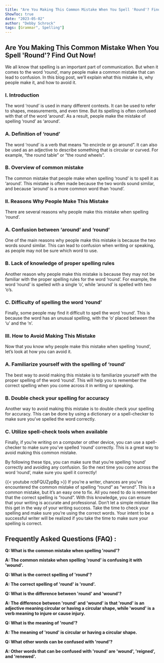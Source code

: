 ```yaml
---
title: "Are You Making This Common Mistake When You Spell 'Round'? Find Out Now!"
ShowToc: true 
date: "2023-05-02"
author: "Debby Schrock" 
tags: [Grammar", Spelling"]
---
```

## Are You Making This Common Mistake When You Spell 'Round'? Find Out Now!

We all know that spelling is an important part of communication. But when it comes to the word ‘round’, many people make a common mistake that can lead to confusion. In this blog post, we’ll explain what this mistake is, why people make it, and how to avoid it.

### I. Introduction

The word ‘round’ is used in many different contexts. It can be used to refer to shapes, measurements, and even time. But its spelling is often confused with that of the word ‘around’. As a result, people make the mistake of spelling ‘round’ as ‘around’.

### A. Definition of ‘round’

The word ‘round’ is a verb that means “to encircle or go around”. It can also be used as an adjective to describe something that is circular or curved. For example, “the round table” or “the round wheels”.

### B. Overview of common mistake

The common mistake that people make when spelling ‘round’ is to spell it as ‘around’. This mistake is often made because the two words sound similar, and because ‘around’ is a more common word than ‘round’.

### II. Reasons Why People Make This Mistake

There are several reasons why people make this mistake when spelling ‘round’.

### A. Confusion between ‘around’ and ‘round’

One of the main reasons why people make this mistake is because the two words sound similar. This can lead to confusion when writing or speaking, as people may not be sure which word to use.

### B. Lack of knowledge of proper spelling rules

Another reason why people make this mistake is because they may not be familiar with the proper spelling rules for the word ‘round’. For example, the word ‘round’ is spelled with a single ‘o’, while ‘around’ is spelled with two ‘o’s.

### C. Difficulty of spelling the word ‘round’

Finally, some people may find it difficult to spell the word ‘round’. This is because the word has an unusual spelling, with the ‘o’ placed between the ‘u’ and the ‘n’.

### III. How to Avoid Making This Mistake

Now that you know why people make this mistake when spelling ‘round’, let’s look at how you can avoid it.

### A. Familiarize yourself with the spelling of ‘round’

The best way to avoid making this mistake is to familiarize yourself with the proper spelling of the word ‘round’. This will help you to remember the correct spelling when you come across it in writing or speaking.

### B. Double check your spelling for accuracy

Another way to avoid making this mistake is to double check your spelling for accuracy. This can be done by using a dictionary or a spell-checker to make sure you’ve spelled the word correctly.

### C. Utilize spell-check tools when available

Finally, if you’re writing on a computer or other device, you can use a spell-checker to make sure you’ve spelled ‘round’ correctly. This is a great way to avoid making this common mistake.

By following these tips, you can make sure that you’re spelling ‘round’ correctly and avoiding any confusion. So the next time you come across the word ‘round’, make sure you spell it correctly!

{{< youtube rcbFQUZypBg >}} 
If you’re a writer, chances are you’ve encountered the common mistake of spelling “round” as “wrond”. This is a common mistake, but it’s an easy one to fix. All you need to do is remember that the correct spelling is “round”. With this knowledge, you can ensure that your writing is accurate and professional. Don’t let a simple mistake like this get in the way of your writing success. Take the time to check your spelling and make sure you’re using the correct words. Your intent to be a successful writer will be realized if you take the time to make sure your spelling is correct.

## Frequently Asked Questions (FAQ) :
**Q: What is the common mistake when spelling 'round'?**

**A: The common mistake when spelling 'round' is confusing it with 'wound'.**

**Q: What is the correct spelling of 'round'?**

**A: The correct spelling of 'round' is 'round'.**

**Q: What is the difference between 'round' and 'wound'?**

**A: The difference between 'round' and 'wound' is that 'round' is an adjective meaning circular or having a circular shape, while 'wound' is a verb meaning to injure or cause injury.**

**Q: What is the meaning of 'round'?**

**A: The meaning of 'round' is circular or having a circular shape.**

**Q: What other words can be confused with 'round'?**

**A: Other words that can be confused with 'round' are 'wound', 'reigned', and 'renewed'.**





